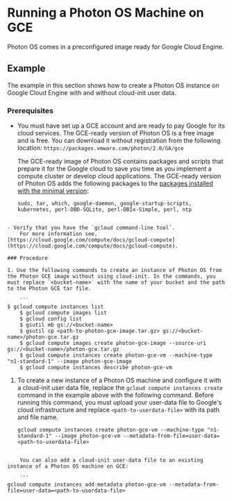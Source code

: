 # Running a Photon OS Machine on GCE

Photon OS comes in a preconfigured image ready for Google Cloud Engine. 

## Example 

The example in this section shows how to create a Photon OS instance on Google Cloud Engine with and without cloud-init user data.

### Prerequisites 

- You must have set up a GCE account and are ready to pay Google for its cloud services. The GCE-ready version of Photon OS is a free image and is free. You can download it without registration from the following location: `https://packages.vmware.com/photon/2.0/GA/gce`

    The GCE-ready image of Photon OS contains packages and scripts that prepare it for the Google cloud to save you time as you implement a compute cluster or develop cloud applications. The GCE-ready version of Photon OS adds the following packages to the [packages installed with the minimal version](https://github.com/vmware/photon/blob/master/common/data/packages_minimal.json): 
	
    ```
    sudo, tar, which, google-daemon, google-startup-scripts, 
	kubernetes, perl-DBD-SQLite, perl-DBIx-Simple, perl, ntp
```

- Verify that you have the `gcloud command-line tool`. 
    For more information see,  [https://cloud.google.com/compute/docs/gcloud-compute](https://cloud.google.com/compute/docs/gcloud-compute).

### Procedure 

1. Use the following commands to create an instance of Photon OS from the Photon GCE image without using cloud-init. In the commands, you must replace `<bucket-name>` with the name of your bucket and the path to the Photon GCE tar file. 
	
    ```
$ gcloud compute instances list
	$ gcloud compute images list
	$ gcloud config list
	$ gsutil mb gs://<bucket-name>
	$ gsutil cp <path-to-photon-gce-image.tar.gz> gs://<bucket-name>/photon-gce.tar.gz
	$ gcloud compute images create photon-gce-image --source-uri gs://<bucket-name>/photon-gce.tar.gz 
	$ gcloud compute instances create photon-gce-vm --machine-type "n1-standard-1" --image photon-gce-image
	$ gcloud compute instances describe photon-gce-vm
```
	 
1. To create a new instance of a Photon OS machine and configure it with a cloud-init user data file, replace the `gcloud compute instances create` command in the example above with the following command. Before running this command, you must upload your user-data file to Google's cloud infrastructure and replace `<path-to-userdata-file>` with its path and file name. 

    ```
    gcloud compute instances create photon-gce-vm --machine-type "n1-standard-1" --image photon-gce-vm --metadata-from-file=user-data=<path-to-userdata-file>
```
     
    You can also add a cloud-init user-data file to an existing instance of a Photon OS machine on GCE: 
	
    ```
gcloud compute instances add-metadata photon-gce-vm --metadata-from-file=user-data=<path-to-userdata-file>
```
